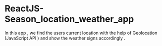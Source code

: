 # ReactJS-Season_location_weather_app
In this app , we find the users current location with the help of Geolocation (JavaScript API ) and show the weather signs accordingly .
